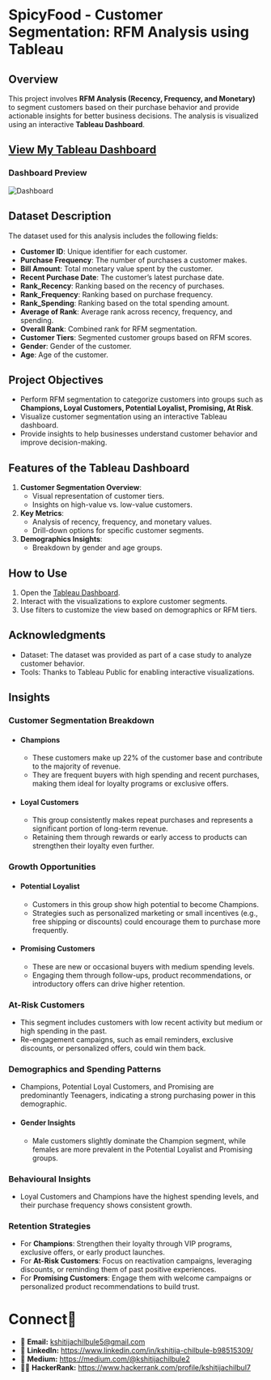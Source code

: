# SpicyFood - Customer Segmentation: RFM Analysis using Tableau

## Overview
This project involves **RFM Analysis (Recency, Frequency, and Monetary)** to segment customers based on their purchase behavior and provide actionable insights for better business decisions. The analysis is visualized using an interactive **Tableau Dashboard**.

## [View My Tableau Dashboard](https://public.tableau.com/views/Kshitija_SpicyFood_Dashboard1_6/Dashboard?:language=en-US&publish=yes&:sid=&:redirect=auth&:display_count=n&:origin=viz_share_link)

### Dashboard Preview
![Dashboard](https://github.com/user-attachments/assets/b7eed9cd-73c2-463e-a880-4ca653fdc91a)

## Dataset Description
The dataset used for this analysis includes the following fields:
- **Customer ID**: Unique identifier for each customer.
- **Purchase Frequency**: The number of purchases a customer makes.
- **Bill Amount**: Total monetary value spent by the customer.
- **Recent Purchase Date**: The customer’s latest purchase date.
- **Rank_Recency**: Ranking based on the recency of purchases.
- **Rank_Frequency**: Ranking based on purchase frequency.
- **Rank_Spending**: Ranking based on the total spending amount.
- **Average of Rank**: Average rank across recency, frequency, and spending.
- **Overall Rank**: Combined rank for RFM segmentation.
- **Customer Tiers**: Segmented customer groups based on RFM scores.
- **Gender**: Gender of the customer.
- **Age**: Age of the customer.
  
## Project Objectives
- Perform RFM segmentation to categorize customers into groups such as **Champions, Loyal Customers, Potential Loyalist, Promising, At Risk**.
- Visualize customer segmentation using an interactive Tableau dashboard.
- Provide insights to help businesses understand customer behavior and improve decision-making.

## Features of the Tableau Dashboard
1. **Customer Segmentation Overview**:
   - Visual representation of customer tiers.
   - Insights on high-value vs. low-value customers.
2. **Key Metrics**:
   - Analysis of recency, frequency, and monetary values.
   - Drill-down options for specific customer segments.
3. **Demographics Insights**:
   - Breakdown by gender and age groups.

## How to Use
1. Open the [Tableau Dashboard](https://public.tableau.com/views/Kshitija_SpicyFood_Dashboard1_6/Dashboard?:language=en-US&publish=yes&:sid=&:redirect=auth&:display_count=n&:origin=viz_share_link).
2. Interact with the visualizations to explore customer segments.
3. Use filters to customize the view based on demographics or RFM tiers.
   
## Acknowledgments
- Dataset: The dataset was provided as part of a case study to analyze customer behavior.
- Tools: Thanks to Tableau Public for enabling interactive visualizations.

## Insights

### Customer Segmentation Breakdown
- #### Champions
  - These customers make up 22% of the customer base and contribute to the majority of revenue.
  - They are frequent buyers with high spending and recent purchases, making them ideal for loyalty programs or exclusive offers.

- #### Loyal Customers
  - This group consistently makes repeat purchases and represents a significant portion of long-term revenue.
  - Retaining them through rewards or early access to products can strengthen their loyalty even further.

### Growth Opportunities
- #### Potential Loyalist
  - Customers in this group show high potential to become Champions.
  - Strategies such as personalized marketing or small incentives (e.g., free shipping or discounts) could encourage them to purchase more frequently.

- #### Promising Customers
  - These are new or occasional buyers with medium spending levels.
  - Engaging them through follow-ups, product recommendations, or introductory offers can drive higher retention.

### At-Risk Customers
- This segment includes customers with low recent activity but medium or high spending in the past.
- Re-engagement campaigns, such as email reminders, exclusive discounts, or personalized offers, could win them back.

### Demographics and Spending Patterns
- Champions, Potential Loyal Customers, and Promising are predominantly Teenagers, indicating a strong purchasing power in this demographic.
- #### Gender Insights
  - Male customers slightly dominate the Champion segment, while females are more prevalent in the Potential Loyalist and Promising groups.

### Behavioural Insights
- Loyal Customers and Champions have the highest spending levels, and their purchase frequency shows consistent growth.

### Retention Strategies
- For **Champions**: Strengthen their loyalty through VIP programs, exclusive offers, or early product launches.
- For **At-Risk Customers**: Focus on reactivation campaigns, leveraging discounts, or reminding them of past positive experiences.
- For **Promising Customers**: Engage them with welcome campaigns or personalized product recommendations to build trust.

# Connect🤝
- 📩 <b>Email:</b> kshitijachilbule5@gmail.com
- 📶 <b>LinkedIn:</b> https://www.linkedin.com/in/kshitija-chilbule-b98515309/
- 📜 <b>Medium:</b> https://medium.com/@kshitijachilbule2
- 👩‍💻 <b>HackerRank:</b> https://www.hackerrank.com/profile/kshitijachilbul7

